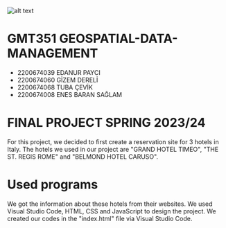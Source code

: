 ![alt text](https://www.freelogovectors.net/wp-content/uploads/2020/07/hacettepe-universitesi-logo-768x178.png)

# GMT351 GEOSPATIAL-DATA-MANAGEMENT

* 2200674039 EDANUR PAYCI
* 2200674060 GİZEM DERELİ
* 2200674068 TUBA ÇEVİK
* 2200674008 ENES BARAN SAĞLAM

# FINAL PROJECT SPRING 2023/24

For this project, we decided to first create a reservation site for 3 hotels in Italy. The hotels we used in our project are "GRAND HOTEL TIMEO", "THE ST. REGIS ROME" and "BELMOND HOTEL CARUSO".

# Used programs

We got the information about these hotels from their websites. We used Visual Studio Code, HTML, CSS and JavaScript to design the project. We created our codes in the "index.html" file via Visual Studio Code.

